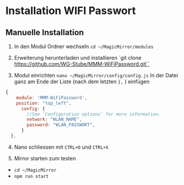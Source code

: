 # Installation WIFI Passwort

## Manuelle Installation

1. In den Modul Ordner wechseln
`cd ~/MagicMirror/modules`

2. Erweiterung herunterladen und installieren
`git clone https://github.com/WG-Stube/MMM-WiFiPassword.git``

3. Modul einrichten
 `nano ~/MagicMirror/config/config.js`
 In der Datei ganz am Ende der Liste (nach dem letzten `},` ) einfügen
```js
{
    module: 'MMM-WiFiPassword',
    position: "top_left",
      config: {
        //See 'Configuration options' for more information.
        network: "WLAN_NAME", 
        password: "WLAN_PASSWORT",
      }
  },
```

4. Nano schliessen mit `CTRL+O` und `CTRL+X`

5. Mirror starten zum testen 
- `cd ~/MagicMirror`
- `npm run start`

